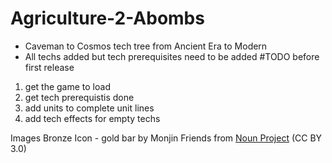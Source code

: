 # Agriculture-2-Abombs
- Caveman to Cosmos tech tree from Ancient Era to Modern
- All techs added but tech prerequisites need to be added
#TODO before first release
1. get the game to load
2. get tech prerequistis done
3. add units to complete unit lines
4. add tech effects for empty techs



Images
Bronze Icon - gold bar by Monjin Friends from <a href="https://thenounproject.com/browse/icons/term/gold-bar/" target="_blank" title="gold bar Icons">Noun Project</a> (CC BY 3.0)
